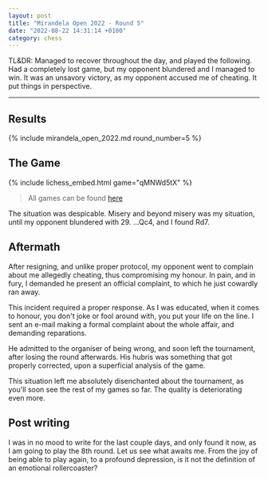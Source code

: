 ```yaml
---
layout: post
title: "Mirandela Open 2022 - Round 5"
date: "2022-08-22 14:31:14 +0100"
category: chess
---
```


TL&DR: Managed to recover throughout the day, and played the following. Had a
completely lost game, but my opponent blundered and I managed to win. It was
an unsavory victory, as my opponent accused me of cheating. It put things in
perspective.

---

## Results

{% include mirandela_open_2022.md round_number=5 %}

## The Game

{% include lichess_embed.html game="qMNWd5tX" %}

> All games can be found [here]({{site.url}}/res/mirandela-open-2022.pgn)

The situation was despicable. Misery and beyond misery was my situation, until
my opponent blundered with 29. ...Qc4, and I found Rd7.


## Aftermath

After resigning, and unlike proper protocol, my opponent went to complain
about me allegedly cheating, thus compromising my honour. In pain, and in
fury, I demanded he present an official complaint, to which he just cowardly
ran away.

This incident required a proper response. As I was educated, when it comes to
honour, you don't joke or fool around with, you put your life on the line. I
sent an e-mail making a formal complaint about the whole affair, and demanding
reparations.

He admitted to the organiser of being wrong, and soon left the tournament,
after losing the round afterwards. His hubris was something that got properly
corrected, upon a superficial analysis of the game.

This situation left me absolutely disenchanted about the tournament, as you'll
soon see the rest of my games so far. The quality is deteriorating even more.

## Post writing

I was in no mood to write for the last couple days, and only found it now, as
I am going to play the 8th round. Let us see what awaits me. From the joy of
being able to play again, to a profound depression, is it not the definition
of an emotional rollercoaster?
